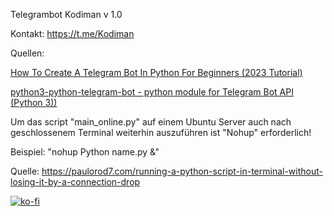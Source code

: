Telegrambot Kodiman v 1.0

Kontakt: https://t.me/Kodiman

Quellen:

[How To Create A Telegram Bot In Python For Beginners (2023 Tutorial)](https://youtu.be/vZtm1wuA2yc?si=uWfFI8MN5RouzPPG)

[python3-python-telegram-bot - python module for Telegram Bot API (Python 3))]([https://youtu.be/vZtm1wuA2yc?si=uWfFI8MN5RouzPPG](https://ubuntu.pkgs.org/20.04/ubuntu-universe-amd64/python3-python-telegram-bot_12.4.2-1_all.deb.html))

Um das script "main_online.py" auf einem Ubuntu Server auch nach geschlossenem Terminal weiterhin auszuführen ist "Nohup" erforderlich!

Beispiel: "nohup Python name.py &"

Quelle: https://paulorod7.com/running-a-python-script-in-terminal-without-losing-it-by-a-connection-drop

[![ko-fi](https://ko-fi.com/img/githubbutton_sm.svg)](https://ko-fi.com/P5P4FRK7U)
